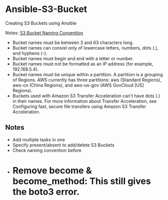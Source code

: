 

# Ansible-S3-Bucket
Creating S3 Buckets using Ansible

Notes: [S3 Bucket Naming Convention](https://docs.aws.amazon.com/AmazonS3/latest/userguide/bucketnamingrules.html)
- Bucket names must be between 3 and 63 characters long.
- Bucket names can consist only of lowercase letters, numbers, dots (.), and hyphens (-).
- Bucket names must begin and end with a letter or number.
- Bucket names must not be formatted as an IP address (for example, 192.168.5.4).
- Bucket names must be unique within a partition. A partition is a grouping of Regions. AWS currently has three partitions: aws (Standard Regions), aws-cn (China Regions), and aws-us-gov (AWS GovCloud [US] Regions).
- Buckets used with Amazon S3 Transfer Acceleration can't have dots (.) in their names. For more information about Transfer Acceleration, see Configuring fast, secure file transfers using Amazon S3 Transfer Acceleration.

## Notes
- Add multiple tasks in one
- Specify present/absent to add/delete S3 Buckets
- Check naming convention before 
- # Remove become & become_method: This still gives the boto3 error.


